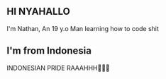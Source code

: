 ## HI NYAHALLO
I'm Nathan, An 19 y.o Man learning how to code shit

## I'm from Indonesia
INDONESIAN PRIDE RAAAHHH🦅🦅🦅

